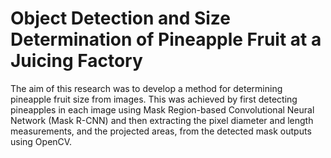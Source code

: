 # Object Detection and Size Determination of Pineapple Fruit at a Juicing Factory

The aim of this research was to develop a method for determining pineapple fruit size from images. This was achieved by first detecting pineapples in each image using Mask Region-based Convolutional Neural Network (Mask R-CNN) and then extracting the pixel diameter and length measurements, and the projected areas, from the detected mask outputs using OpenCV.

